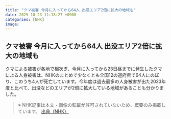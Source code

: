 ```yaml
---
title: "クマ被害 今月に入ってから64人 出没エリア2倍に拡大の地域も"
date: 2025-10-23 11:18:27 +0900
categories: [NHK]
image: 
---
```

## クマ被害 今月に入ってから64人 出没エリア2倍に拡大の地域も

クマによる被害が各地で相次ぎ、今月に入ってから23日昼までに発生したクマによる人身被害は、NHKのまとめで少なくとも全国12の道府県で64人にのぼり、このうち4人が死亡しています。今年度は過去最多の人身被害が出た2023年度と比べて、出没などのエリアが2倍に拡大している地域があることも分かりました。

> ※ NHK記事は本文・画像の転載が許可されていないため、概要のみ掲載しています。
[出典（NHK）](http://www3.nhk.or.jp/news/html/20251023/k10014956241000.html)
